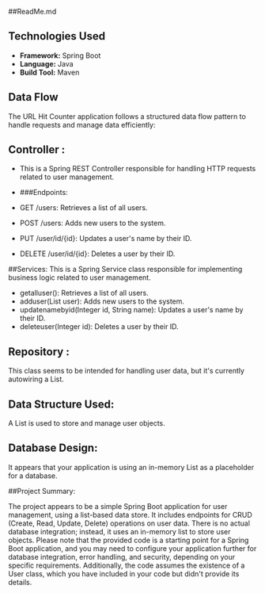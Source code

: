 ##ReadMe.md## Technologies Used- **Framework:** Spring Boot- **Language:** Java- **Build Tool:** Maven## Data FlowThe URL Hit Counter application follows a structured data flow pattern to handle requests and manage data efficiently:## Controller :* This is a Spring REST Controller responsible for handling HTTP requests related to user management.* ###Endpoints:* GET /users: Retrieves a list of all users.* POST /users: Adds new users to the system.* PUT /user/id/{id}: Updates a user's name by their ID.* DELETE /user/id/{id}: Deletes a user by their ID.##Services: This is a Spring Service class responsible for implementing business logic related to user management. * getalluser(): Retrieves a list of all users.* adduser(List<User> user): Adds new users to the system.* updatenamebyid(Integer id, String name): Updates a user's name by their ID.*  deleteuser(Integer id): Deletes a user by their ID.## Repository :This class seems to be intended for handling user data, but it's currently autowiring a List<User>.## Data Structure Used:A List<User> is used to store and manage user objects.## Database Design:It appears that your application is using an in-memory List<User> as a placeholder for a database.##Project Summary:The project appears to be a simple Spring Boot application for user management, using a list-based data store.It includes endpoints for CRUD (Create, Read, Update, Delete) operations on user data.There is no actual database integration; instead, it uses an in-memory list to store user objects.Please note that the provided code is a starting point for a Spring Boot application, and you may need to configure your application further for database integration, error handling, and security, depending on your specific requirements. Additionally, the code assumes the existence of a User class, which you have included in your code but didn't provide its details.